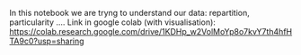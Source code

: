 In this notebook we are tryng to understand our data: repartition, particularity ....
Link in google colab (with visualisation): 
https://colab.research.google.com/drive/1KDHp_w2VolMoYp8o7kvY7th4hfHTA9c0?usp=sharing